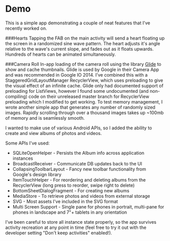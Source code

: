 # Demo

This is a simple app demonstrating a couple of neat features that I've recently worked on.

###Hearts
Tapping the FAB on the main activity will send a heart floating up the screen in a randomized sine wave pattern.
The heart adjusts it's angle relative to the wave's current slope, and fades out as it floats upwards. Hundreds of hearts
can be animated simultaneously.

###Camera Roll
In-app loading of the camera roll using the library [Glide](https://github.com/bumptech/glide) to show and cache thumbnails. Glide is used by Google 
in their Camera App and was recommended in Google IO 2014. I've combined this with a StaggeredGridLayoutManager RecyclerView, 
which uses preloading to give the visual effect of an infinite cache. Glide only had documented support of preloading
for ListViews, however I found some undocumented (and non-compiling) code on their unreleased master branch for RecyclerView
preloading which I modified to get working. To test memory management, I wrote another simple app that generates any number
of randomly sized images. Rapidly scrolling through over a thousand images takes up ~100mb of memory and is seamlessly smooth.

I wanted to make use of various Android APIs, so I added the ability to create and view albums of photos and videos. 

Some APIs I've used:
- SQLiteOpenHelper - Persists the Album info across application instances
- BroadcastReceiver - Communicate DB updates back to the UI
- CollapsingToolbarLayout - Fancy new toolbar functionality from Google's design library
- ItemTouchHelper - For reordering and deleting albums from the RecyclerView (long press to reorder, swipe right to delete)
- BottomSheetDialogFragment - For creating new albums
- MediaStore - To retrieve photos and videos from external storage
- SVG - Most assets I've included in the SVG format
- Multi Screen Support - Single pane for phones in portrait, multi-pane for phones in landscape and 7"+ tablets in any orientation

I've been careful to store all instance state properly, so the app survives activity recreation at any point in time (feel free 
to try it out with the developer setting "Don't keep activities" enabled!). 
